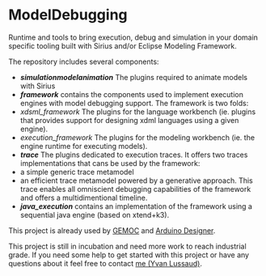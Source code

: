 # ModelDebugging
Runtime and tools to bring execution, debug and simulation in your domain specific tooling built with Sirius and/or Eclipse Modeling Framework.



The repository includes several components:
- ___simulationmodelanimation___ The plugins required to animate models with Sirius
- ___framework___ contains the components used to implement execution engines with model debugging support. The framework is two folds: 
 - *xdsml_framework* The plugins for the language workbench (ie. plugins that provides support for designing xdml languages using a given engine). 
 - *execution_framework* The plugins for the modeling workbench (ie. the engine runtime for executing models).
- ___trace___ The plugins dedicated to execution traces. It offers two traces implementations that cans be used by the framework:
 - a simple generic trace metamodel 
 - an efficient trace metamodel powered by a generative approach. This trace enables all omniscient debugging capabilities of the framework and offers a multidimentional timeline.
- ___java_execution___ contains an implementation of the framework using a sequential java engine (based on xtend+k3). 

This project is already used by [GEMOC](http://gemoc.org/ "GEMOC Homepage") and [Arduino Designer](https://github.com/mbats/arduino "Arduino Designer project page").



This project is still in incubation and need more work to reach industrial grade. If you need some help to get started with this project or have any questions about it feel free to contact [me (Yvan Lussaud)](mailto:yvan.lussaud@obeo.fr).
